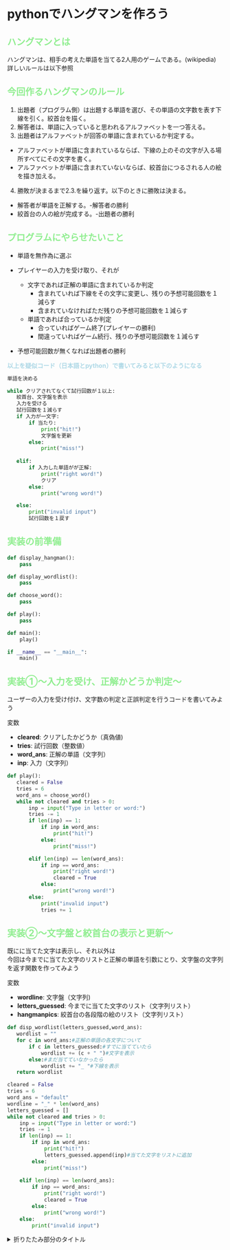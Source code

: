 # pythonでハングマンを作ろう

## <span style="color: lightgreen; ">ハングマンとは</span>

ハングマンは、相手の考えた単語を当てる2人用のゲームである。(wikipedia)  
詳しいルールは以下参照

## <span style="color: lightgreen; ">今回作るハングマンのルール</span>
1. 出題者（プログラム側）は出題する単語を選び、その単語の文字数を表す下線を引く。絞首台を描く。 
2. 解答者は、単語に入っていると思われるアルファベットを一つ答える。  
3. 出題者はアルファベットが回答の単語に含まれているか判定する。  
- アルファベットが単語に含まれているならば、下線の上のその文字が入る場所すべてにその文字を書く。  
- アルファベットが単語に含まれていないならば、絞首台につるされる人の絵を描き加える。  
4. 勝敗が決まるまで2.3.を繰り返す。以下のときに勝敗は決まる。  
- 解答者が単語を正解する。-解答者の勝利  
- 絞首台の人の絵が完成する。-出題者の勝利  
  
## <span style="color: lightgreen; ">プログラムにやらせたいこと</span>
- 単語を無作為に選ぶ
- プレイヤーの入力を受け取り、それが
    - 文字であれば正解の単語に含まれているか判定
        - 含まれていれば下線をその文字に変更し、残りの予想可能回数を１減らす
        - 含まれていなければただ残りの予想可能回数を１減らす
    - 単語であれば合っているか判定
        - 合っていればゲーム終了(プレイヤーの勝利)
        - 間違っていればゲーム続行、残りの予想可能回数を１減らす

- 予想可能回数が無くなれば出題者の勝利

<span style="color: lightblue; ">**以上を疑似コード（日本語とpython）で書いてみると以下のようになる**</span>

 ```Python
単語を決める

while クリアされてなくて試行回数が１以上:
    絞首台、文字盤を表示
    入力を受ける
    試行回数を１減らす
    if 入力が一文字:
        if 当たり:
            print("hit!")
            文字盤を更新
        else:
            print("miss!")
            
    elif:
        if 入力した単語がが正解:
            print("right word!")
            クリア
        else:
            print("wrong word!")

    else:
        print("invalid input")
        試行回数を１戻す
 ```

## <span style="color: lightgreen; ">実装の前準備</span>
```Python
def display_hangman():
    pass

def display_wordlist():
    pass

def choose_word():
    pass

def play():
    pass

def main():
    play()

if __name__ == "__main__":
    main()
```

## <span style="color: lightgreen; ">実装①～入力を受け、正解かどうか判定～</span>  
ユーザーの入力を受け付け、文字数の判定と正誤判定を行うコードを書いてみよう

変数  
 - **cleared**: クリアしたかどうか（真偽値)
 - **tries**: 試行回数（整数値）  
 - **word_ans**: 正解の単語（文字列）
 - **inp**: 入力（文字列）


 ```Python
def play():
    cleared = False
    tries = 6
    word_ans = choose_word()
    while not cleared and tries > 0:
        inp = input("Type in letter or word:")
        tries -= 1
        if len(inp) == 1:
            if inp in word_ans:
                print("hit!")
            else:
                print("miss!")

        elif len(inp) == len(word_ans):
            if inp == word_ans:
                print("right word!")
                cleared = True
            else:
                print("wrong word!")
        else:
            print("invalid input")
            tries += 1
 ```

 ## <span style="color: lightgreen; ">実装②～文字盤と絞首台の表示と更新～</span>  
既にに当てた文字は表示し、それ以外は  
今回は今までに当てた文字のリストと正解の単語を引数にとり、文字盤の文字列を返す関数を作ってみよう  

変数  
 - **wordline**: 文字盤（文字列) 
 - **letters_guessed**: 今までに当てた文字のリスト（文字列リスト）
 - **hangmanpics**: 絞首台の各段階の絵のリスト（文字列リスト）


 ```Python
def disp_wordlist(letters_guessed,word_ans):
    wordlist = ""
    for c in word_ans:#正解の単語の各文字について
        if c in letters_guessed:#すでに当てていたら
            wordlist += (c + " ")#文字を表示
        else:#まだ当てていなかったら
            wordlist += "_ "#下線を表示
    return wordlist
 ```



 


```Python
cleared = False
tries = 6
word_ans = "default"
wordline = "_" * len(word_ans)
letters_guessed = []
while not cleared and tries > 0:
    inp = input("Type in letter or word:")
    tries -= 1
    if len(inp) == 1:
        if inp in word_ans:
            print("hit!")
            letters_guessed.append(inp)#当てた文字をリストに追加
        else:
            print("miss!")
            
    elif len(inp) == len(word_ans):
        if inp == word_ans:
            print("right word!")
            cleared = True
        else:
            print("wrong word!")
    else:
        print("invalid input")
```

<details>
<summary>折りたたみ部分のタイトル</summary>
<pre>
<code>
折りたたまれる詳細情報部分
折りたたまれる詳細情報部分
折りたたまれる詳細情報部分
</code>
</pre>
</details>